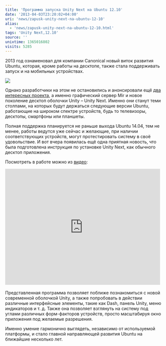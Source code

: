 ```yaml
---
title: 'Программа запуска Unity Next на Ubuntu 12.10'
date: '2013-04-03T23:20:02+04:00'
uri: 'news/zapusk-unity-next-na-ubuntu-12-10'
alias: 
  - 'news/zapusk-unity-next-na-ubuntu-12-10.html'
tags: 'Unity Next,12.10'
source: ''
unixtime: 1365016802
visits: 5285
---
```

2013 год ознаменовал для компании Canonical новый виток развития Ubuntu, которая, кроме работы на десктопе, также стала поддерживать запуск и на мобильных устройствах.

[![](img/2013/04/03/23-00/unity-next-on-the-desktop-8616427259-o.jpg)](img/2013/04/03/23-00/unity-next-on-the-desktop-8616427259-o.jpg)

Однако разработчики на этом не остановились и анонсировали ещё [два интересных проекта](news/canonical-anonsirovala-mir-i-unity-next), а именно графический сервер Mir и новое поколение десктоп оболочки Unity – Unity Next. Именно они станут теми столпами, на которых будут держаться следующие версии Ubuntu, работающие на широком спектре устройств, будь то телевизоры, десктопы, смартфоны или планшеты.

Полная поддержка планируется не раньше выхода Ubuntu 14.04, тем не менее, работы ведутся уже сейчас и желающие, при наличии соответствующих устройств, могут протестировать систему в своё удовольствие. И вот вчера появилась ещё одна приятная новость, что была подготовлена инструкция по установке Unity Next, как обычного десктоп приложения.

Посмотреть в работе можно из [видео](http://www.youtube.com/watch?v=R4gXaf08GTI):

<iframe width="500" height="375" src="http://www.youtube.com/embed/R4gXaf08GTI" frameborder="0" allowfullscreen=""></iframe> 

Представленная программа позволяет поближе познакомиться с новой современной оболочкой Unity, а также попробовать в действии различные интерфейсные элементы, такие как Dash, панель Unity, меню индикаторов и т. д. Также она позволяет взглянуть на систему под углами различных форм-факторов устройств, просто масштабируя окно приложения под желаемые разрешения.

Именно умение гармонично выглядеть, независимо от используемой платформы, и стало главной направляющей развития Ubuntu на ближайшие несколько лет.
